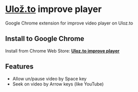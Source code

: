 # [Ulož.to](https://ulozto.cz/) improve player
Google Chrome extension for improve video player on Uloz.to

## Install to Google Chrome
Install from Chrome Web Store: [**Uloz.to improve player**](https://chrome.google.com/webstore/detail/ulozto-improve-player/lmnngenciddcipjijajggbmpbjnkajkh)

## Features
- Allow un/pause video by Space key
- Seek on video by Arrow keys (like YouTube) 
